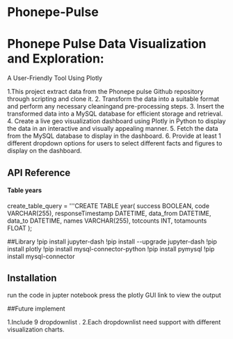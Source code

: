 # Phonepe-Pulse

# Phonepe Pulse Data Visualization and Exploration:
A User-Friendly Tool Using  Plotly

1.This project extract data from the Phonepe pulse Github repository through scripting and
clone it.
2. Transform the data into a suitable format and perform any necessary cleaningand pre-processing steps.
3. Insert the transformed data into a MySQL database for efficient storage and retrieval.
4. Create a live geo visualization dashboard using Plotly in Python to display the data in an interactive and visually appealing manner.
5. Fetch the data from the MySQL database to display in the dashboard.
6. Provide at least 1 different dropdown options for users to select different facts and figures to display on the dashboard.



## API Reference

#### Table years
create_table_query = '''CREATE TABLE year(
                                success BOOLEAN,
                                code VARCHAR(255),
                                responseTimestamp DATETIME,
                                data_from DATETIME,
                                data_to DATETIME,
                                names VARCHAR(255),
                                totcounts INT,
                                totamounts FLOAT
                                );

##Library
!pip install jupyter-dash
!pip install --upgrade jupyter-dash
!pip install plotly
!pip install mysql-connector-python
!pip install pymysql
!pip install mysql-connector



## Installation

run the code in jupter notebook
press the plotly GUI link to view the output

##Future implement

1.Include 9 dropdownlist .
2.Each dropdownlist need support with different visualization charts.
    
